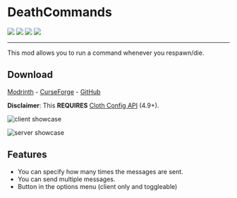 # DeathCommands

<img src="https://img.shields.io/badge/LOADER-FABRIC-lightgrey?style=for-the-badge">
<img src="https://img.shields.io/badge/MINECRAFT-1.16.X -- 1.19X-lightgrey?style=for-the-badge">

<img src="https://img.shields.io/badge/SERVER-SIDE-lightgrey?style=for-the-badge">
<img src="https://img.shields.io/badge/CLIENT-SIDE-lightgrey?style=for-the-badge">

---------------------------------------

This mod allows you to run a command whenever you respawn/die.

## Download
[Modrinth](https://modrinth.com/mod/deathcommands) - [CurseForge](https://www.curseforge.com/minecraft/mc-mods/deathcommands/) - [GitHub](https://github.com/not-coded/DeathCommands/releases/)

**Disclaimer**: This **REQUIRES** [Cloth Config API](https://www.curseforge.com/minecraft/mc-mods/cloth-config) (4.9+).

![client showcase](https://github.com/not-coded/DeathCommands/raw/main/showcase/client.gif)

![server showcase](https://github.com/not-coded/DeathCommands/raw/main/showcase/server.gif)



## Features
- You can specify how many times the messages are sent.
- You can send multiple messages.
- Button in the options menu (client only and toggleable)
